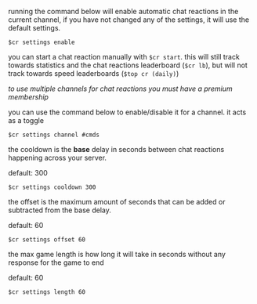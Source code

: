 <script>
  import DocsTemplate from "$lib/components/docs/DocsTemplate.svelte"
  import DocsHeader from '$lib/components/docs/DocsHeader.svelte';
</script>

<DocsTemplate title='chat reactions setup' />

<DocsHeader header='h2' text="enabling automatic start" />

running the command below will enable automatic chat reactions in the current channel, if you have
not changed any of the settings, it will use the default settings.

```
$cr settings enable
```

<DocsHeader header='h2' text="starting a chat reaction manually" />

you can start a chat reaction manually with `$cr start`. this will still track towards statistics
and the chat reactions leaderboard (`$cr lb`), but will not track towards speed leaderboards
(`$top cr (daily)`)

<DocsHeader header='h2' text="setting the channels" />

_to use multiple channels for chat reactions you must have a premium membership_

you can use the command below to enable/disable it for a channel. it acts as a toggle

```
$cr settings channel #cmds
```

<DocsHeader header='h2' text="changing the cooldown" />

the cooldown is the **base** delay in seconds between chat reactions happening across your server.

default: 300

```
$cr settings cooldown 300
```

<DocsHeader header='h2' text="changing the offset" />

the offset is the maximum amount of seconds that can be added or subtracted from the base delay.

default: 60

```
$cr settings offset 60
```

<DocsHeader header='h2' text="changing the max game length" />

the max game length is how long it will take in seconds without any response for the game to end

default: 60

```
$cr settings length 60
```
